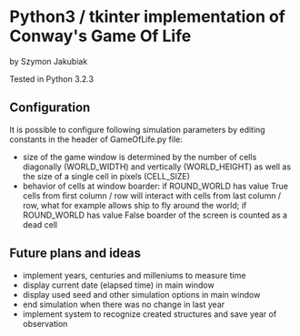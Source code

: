 # Python3 / tkinter implementation of Conway's Game Of Life
by Szymon Jakubiak

Tested in Python 3.2.3

## Configuration

It is possible to configure following simulation parameters by editing
constants in the header of GameOfLife.py file:
* size of the game window is determined by the number of cells
diagonally (WORLD_WIDTH) and vertically (WORLD_HEIGHT) as well as the size
of a single cell in pixels (CELL_SIZE)
* behavior of cells at window boarder: if ROUND_WORLD has value True cells
from first column / row will interact with cells from last column / row,
what for example allows ship to fly around the world; if ROUND_WORLD has value
False boarder of the screen is counted as a dead cell

## Future plans and ideas

* implement years, centuries and milleniums to measure time
* display current date (elapsed time) in main window
* display used seed and other simulation options in main window
* end simulation when there was no change in last year
* implement system to recognize created structures and save year of observation
